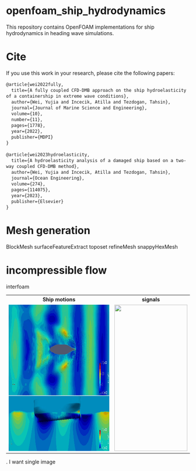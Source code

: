 # openfoam_ship_hydrodynamics
This repository contains OpenFOAM implementations for ship hydrodynamics in heading wave simulations.

# Cite
If you use this work in your research, please cite the following papers:

```
@article{wei2022fully,
  title={A fully coupled CFD-DMB approach on the ship hydroelasticity of a containership in extreme wave conditions},
  author={Wei, Yujia and Incecik, Atilla and Tezdogan, Tahsin},
  journal={Journal of Marine Science and Engineering},
  volume={10},
  number={11},
  pages={1778},
  year={2022},
  publisher={MDPI}
}

@article{wei2023hydroelasticity,
  title={A hydroelasticity analysis of a damaged ship based on a two-way coupled CFD-DMB method},
  author={Wei, Yujia and Incecik, Atilla and Tezdogan, Tahsin},
  journal={Ocean Engineering},
  volume={274},
  pages={114075},
  year={2023},
  publisher={Elsevier}
}
```

# Mesh generation
BlockMesh
surfaceFeatureExtract
toposet
refineMesh
snappyHexMesh

# incompressible flow
interfoam


<table>
  <tr>
    <th>Ship motions</th>
    <th>signals</th>
  </tr>
  <tr>
    <td><img src="./hydrodynamics.gif" width="400" height= "400"/></td>
    <td><img src="" width="200" height= "400" /></td>
  </tr>
</table>. I want single image
